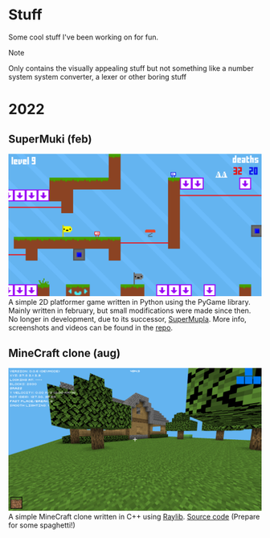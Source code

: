 # Stuff
Some cool stuff I've been working on for fun.

> [!NOTE]
> Only contains the visually appealing stuff but not something like
> a number system system converter, a lexer or other boring stuff

# 2022

## SuperMuki (feb)
![image](https://github.com/Krist0FF-T/stuff/blob/main/readme_assets/supermuki.png)
A simple 2D platformer game written in Python using the PyGame library.
Mainly written in february, but small modifications were made since then.
No longer in development, due to its successor, [SuperMupla](https://github.com/Krist0FF-T/supermupla).
More info, screenshots and videos can be found in the [repo](https://github.com/Krist0FF-T/supermuki).

## MineCraft clone (aug)
![image](https://github.com/Krist0FF-T/stuff/blob/main/readme_assets/minecraft_clone.png)
A simple MineCraft clone written in C++ using [Raylib](https://www.raylib.com/).
[Source code](https://github.com/Krist0FF-T/stuff/blob/main/minecraft_clone/)
(Prepare for some spaghetti!)

